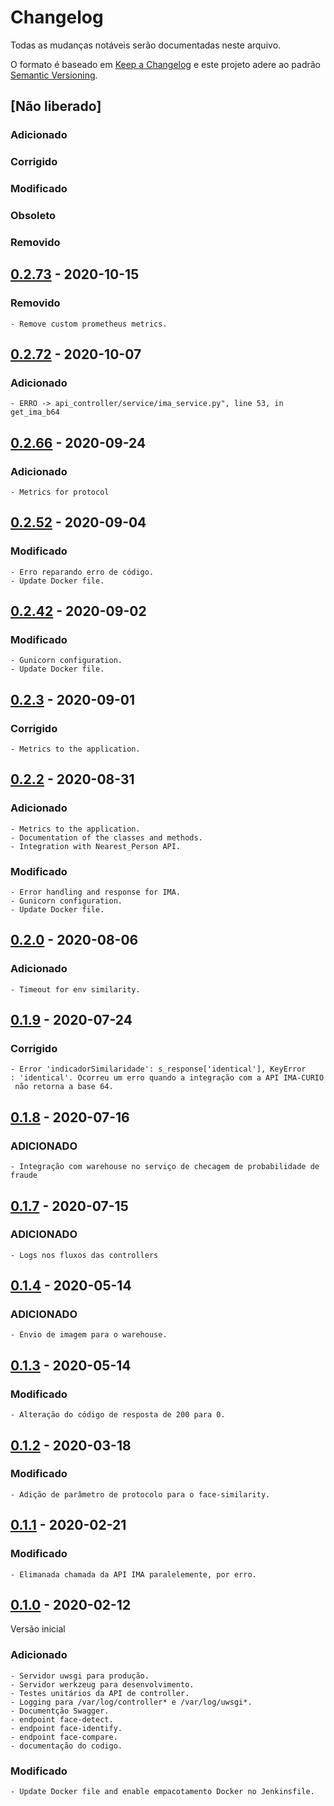 # Changelog

Todas as mudanças notáveis serão documentadas neste arquivo.

O formato é baseado em [Keep a Changelog](http://keepachangelog.com/pt-BR/1.0.0/) e este projeto adere ao padrão [Semantic Versioning](http://semver.org/lang/pt-BR/spec/v2.0.0.html).

## [Não liberado]
### Adicionado
### Corrigido
### Modificado
### Obsoleto
### Removido

## [0.2.73](api-controller/tags/0.2.73) - 2020-10-15
### Removido
    - Remove custom prometheus metrics.
    
## [0.2.72](api-controller/tags/0.2.72) - 2020-10-07
### Adicionado
    - ERRO -> api_controller/service/ima_service.py", line 53, in get_ima_b64

## [0.2.66](api-controller/tags/0.2.66) - 2020-09-24
### Adicionado
    - Metrics for protocol
    
## [0.2.52](api-controller/tags/0.2.52) - 2020-09-04
### Modificado    
    - Erro reparando erro de código.
    - Update Docker file.
    
## [0.2.42](api-controller/tags/0.2.42) - 2020-09-02
### Modificado    
    - Gunicorn configuration.
    - Update Docker file.
    
## [0.2.3](api-controller/tags/0.2.3) - 2020-09-01
### Corrigido
    - Metrics to the application.

## [0.2.2](api-controller/tags/0.2.2) - 2020-08-31
### Adicionado
    - Metrics to the application.
    - Documentation of the classes and methods.
    - Integration with Nearest_Person API.
### Modificado
    - Error handling and response for IMA.
    - Gunicorn configuration.
    - Update Docker file.
    
## [0.2.0](api-controller/tags/0.2.0) - 2020-08-06
### Adicionado
    - Timeout for env similarity.
     
## [0.1.9](api-controller/tags/0.1.4) - 2020-07-24
### Corrigido
    - Error 'indicadorSimilaridade': s_response['identical'], KeyError
    : 'identical'. Ocorreu um erro quando a integração com a API IMA-CURIO
     não retorna a base 64.
    
## [0.1.8](api-controller/tags/0.1.3) - 2020-07-16
### ADICIONADO
    - Integração com warehouse no serviço de checagem de probabilidade de fraude

## [0.1.7](api-controller/tags/0.1.3) - 2020-07-15
### ADICIONADO
    - Logs nos fluxos das controllers

## [0.1.4](api-controller/tags/0.1.3) - 2020-05-14
### ADICIONADO
    - Envio de imagem para o warehouse.

## [0.1.3](api-controller/tags/0.1.3) - 2020-05-14
### Modificado
    - Alteração do código de resposta de 200 para 0.

## [0.1.2](api-controller/tags/0.1.2) - 2020-03-18
### Modificado
    - Adição de parâmetro de protocolo para o face-similarity.

## [0.1.1](api-controller/tags/0.1.1) - 2020-02-21
### Modificado
    - Elimanada chamada da API IMA paralelemente, por erro.

## [0.1.0](api-controller/tags/0.1.0) - 2020-02-12
Versão inicial
### Adicionado
    - Servidor uwsgi para produção.
    - Servidor werkzeug para desenvolvimento.
    - Testes unitários da API de controller.
    - Logging para /var/log/controller* e /var/log/uwsgi*.
    - Documentção Swagger.
    - endpoint face-detect.
    - endpoint face-identify.
    - endpoint face-compare.
    - documentação do codigo.
### Modificado
    - Update Docker file and enable empacotamento Docker no Jenkinsfile.